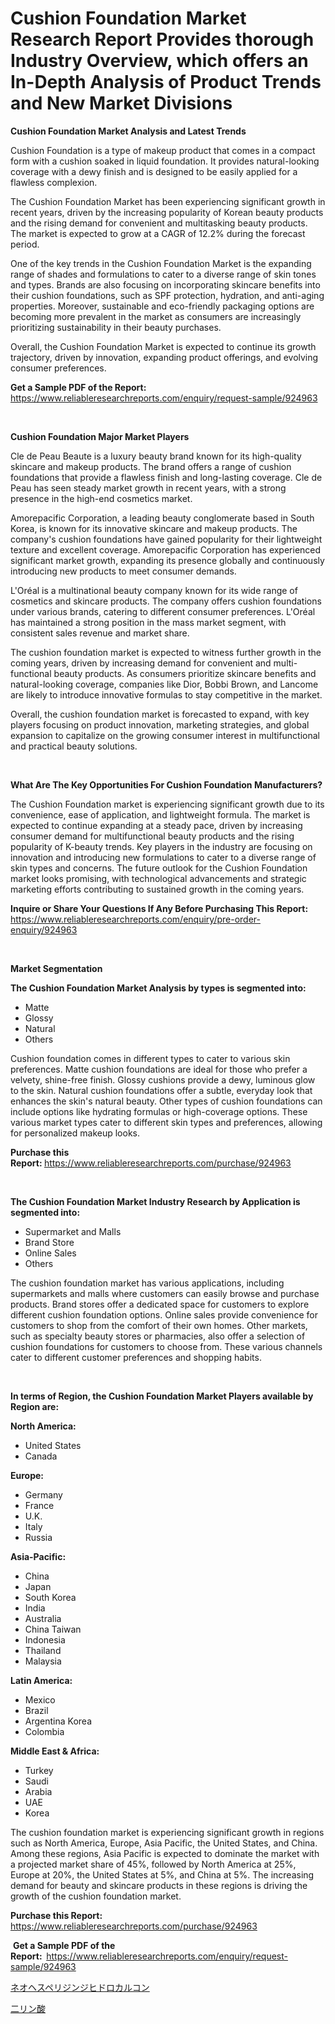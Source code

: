 <p><h1>Cushion Foundation Market Research Report Provides thorough Industry Overview, which offers an In-Depth Analysis of Product Trends and New Market Divisions</h1></p><p><strong>Cushion Foundation Market Analysis and Latest Trends</strong></p>
<p><p>Cushion Foundation is a type of makeup product that comes in a compact form with a cushion soaked in liquid foundation. It provides natural-looking coverage with a dewy finish and is designed to be easily applied for a flawless complexion.</p><p>The Cushion Foundation Market has been experiencing significant growth in recent years, driven by the increasing popularity of Korean beauty products and the rising demand for convenient and multitasking beauty products. The market is expected to grow at a CAGR of 12.2% during the forecast period.</p><p>One of the key trends in the Cushion Foundation Market is the expanding range of shades and formulations to cater to a diverse range of skin tones and types. Brands are also focusing on incorporating skincare benefits into their cushion foundations, such as SPF protection, hydration, and anti-aging properties. Moreover, sustainable and eco-friendly packaging options are becoming more prevalent in the market as consumers are increasingly prioritizing sustainability in their beauty purchases.</p><p>Overall, the Cushion Foundation Market is expected to continue its growth trajectory, driven by innovation, expanding product offerings, and evolving consumer preferences.</p></p>
<p><strong>Get a Sample PDF of the Report:&nbsp;</strong> <a href="https://www.reliableresearchreports.com/enquiry/request-sample/924963">https://www.reliableresearchreports.com/enquiry/request-sample/924963</a></p>
<p>&nbsp;</p>
<p><strong>Cushion Foundation Major Market Players</strong></p>
<p><p>Cle de Peau Beaute is a luxury beauty brand known for its high-quality skincare and makeup products. The brand offers a range of cushion foundations that provide a flawless finish and long-lasting coverage. Cle de Peau has seen steady market growth in recent years, with a strong presence in the high-end cosmetics market.</p><p>Amorepacific Corporation, a leading beauty conglomerate based in South Korea, is known for its innovative skincare and makeup products. The company's cushion foundations have gained popularity for their lightweight texture and excellent coverage. Amorepacific Corporation has experienced significant market growth, expanding its presence globally and continuously introducing new products to meet consumer demands.</p><p>L'Oréal is a multinational beauty company known for its wide range of cosmetics and skincare products. The company offers cushion foundations under various brands, catering to different consumer preferences. L'Oréal has maintained a strong position in the mass market segment, with consistent sales revenue and market share.</p><p>The cushion foundation market is expected to witness further growth in the coming years, driven by increasing demand for convenient and multi-functional beauty products. As consumers prioritize skincare benefits and natural-looking coverage, companies like Dior, Bobbi Brown, and Lancome are likely to introduce innovative formulas to stay competitive in the market.</p><p>Overall, the cushion foundation market is forecasted to expand, with key players focusing on product innovation, marketing strategies, and global expansion to capitalize on the growing consumer interest in multifunctional and practical beauty solutions.</p></p>
<p>&nbsp;</p>
<p><strong>What Are The Key Opportunities For Cushion Foundation Manufacturers?</strong></p>
<p><p>The Cushion Foundation market is experiencing significant growth due to its convenience, ease of application, and lightweight formula. The market is expected to continue expanding at a steady pace, driven by increasing consumer demand for multifunctional beauty products and the rising popularity of K-beauty trends. Key players in the industry are focusing on innovation and introducing new formulations to cater to a diverse range of skin types and concerns. The future outlook for the Cushion Foundation market looks promising, with technological advancements and strategic marketing efforts contributing to sustained growth in the coming years.</p></p>
<p><strong>Inquire or Share Your Questions If Any Before Purchasing This Report:</strong> <a href="https://www.reliableresearchreports.com/enquiry/pre-order-enquiry/924963">https://www.reliableresearchreports.com/enquiry/pre-order-enquiry/924963</a></p>
<p>&nbsp;</p>
<p><strong>Market Segmentation</strong></p>
<p><strong>The Cushion Foundation Market Analysis by types is segmented into:</strong></p>
<p><ul><li>Matte</li><li>Glossy</li><li>Natural</li><li>Others</li></ul></p>
<p><p>Cushion foundation comes in different types to cater to various skin preferences. Matte cushion foundations are ideal for those who prefer a velvety, shine-free finish. Glossy cushions provide a dewy, luminous glow to the skin. Natural cushion foundations offer a subtle, everyday look that enhances the skin's natural beauty. Other types of cushion foundations can include options like hydrating formulas or high-coverage options. These various market types cater to different skin types and preferences, allowing for personalized makeup looks.</p></p>
<p><strong>Purchase this Report:&nbsp;</strong><a href="https://www.reliableresearchreports.com/purchase/924963">https://www.reliableresearchreports.com/purchase/924963</a></p>
<p>&nbsp;</p>
<p><strong>The Cushion Foundation Market Industry Research by Application is segmented into:</strong></p>
<p><ul><li>Supermarket and Malls</li><li>Brand Store</li><li>Online Sales</li><li>Others</li></ul></p>
<p><p>The cushion foundation market has various applications, including supermarkets and malls where customers can easily browse and purchase products. Brand stores offer a dedicated space for customers to explore different cushion foundation options. Online sales provide convenience for customers to shop from the comfort of their own homes. Other markets, such as specialty beauty stores or pharmacies, also offer a selection of cushion foundations for customers to choose from. These various channels cater to different customer preferences and shopping habits.</p></p>
<p>&nbsp;</p>
<p><strong>In terms of Region, the Cushion Foundation Market Players available by Region are:</strong></p>
<p>
    <p> <strong> North America: </strong>
        <ul>
            <li>United States</li>
            <li>Canada</li>
        </ul>
        </p> 
    <p> <strong> Europe: </strong>
        <ul>
            <li>Germany</li>
            <li>France</li>
            <li>U.K.</li>
            <li>Italy</li>
            <li>Russia</li>
        </ul>
        </p> 
    <p> <strong> Asia-Pacific: </strong>
        <ul>
            <li>China</li>
            <li>Japan</li>
            <li>South Korea</li>
            <li>India</li>
            <li>Australia</li>
            <li>China Taiwan</li>
            <li>Indonesia</li>
            <li>Thailand</li>
            <li>Malaysia</li>
        </ul>
        </p> 
    <p> <strong> Latin America: </strong>
        <ul>
            <li>Mexico</li>
            <li>Brazil</li>
            <li>Argentina Korea</li>
            <li>Colombia</li>
        </ul>
        </p> 
    <p> <strong> Middle East & Africa: </strong>
        <ul>
            <li>Turkey</li>
            <li>Saudi</li>
            <li>Arabia</li>
            <li>UAE</li>
            <li>Korea</li>
        </ul>
    </p>
    </p>
<p><p>The cushion foundation market is experiencing significant growth in regions such as North America, Europe, Asia Pacific, the United States, and China. Among these regions, Asia Pacific is expected to dominate the market with a projected market share of 45%, followed by North America at 25%, Europe at 20%, the United States at 5%, and China at 5%. The increasing demand for beauty and skincare products in these regions is driving the growth of the cushion foundation market.</p></p>
<p><strong>Purchase this Report: </strong><a href="https://www.reliableresearchreports.com/purchase/924963">https://www.reliableresearchreports.com/purchase/924963</a></p>
<p>&nbsp;<strong>Get a Sample PDF of the Report:&nbsp;&nbsp;</strong><a href="https://www.reliableresearchreports.com/enquiry/request-sample/924963">https://www.reliableresearchreports.com/enquiry/request-sample/924963</a></p>
<p><strong></strong></p>
<p><p><a href="https://github.com/Calvi3ynJerde867/Market-Research-Report-List-1/blob/main/21440045632.md">ネオヘスペリジンジヒドロカルコン</a></p><p><a href="https://github.com/JacksonWiza1924/Market-Research-Report-List-1/blob/main/46881795633.md">二リン酸</a></p></p>